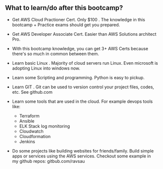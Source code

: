 ## What to learn/do after this bootcamp? 

- Get AWS Cloud Practioner Cert. Only $100 . The knowledge in this bootcamp + Practice exams should get you prepared. 
- Get AWS Developer Associate Cert. Easier than AWS Solutions architect Pro. 
- With this bootcamp knowledge, you can get 3+ AWS Certs because there's so much in common between them.

- Learn basic Linux . Majority of cloud servers run Linux. Even microsoft is adopting Linux into windows now.
- Learn some Scripting and programming. Python is easy to pickup.
- Learn GIT . Git can be used to version control your project files, codes, etc. See github.com
- Learn some tools that are used in the cloud. For example devops tools like:
  - Terraform
  - Ansible
  - ELK Stack log monitoring 
  - Cloudwatch
  - Cloudformation
  - Jenkins


- Do some projects like building websites for friends/family. Build simple apps or services using the AWS services. Checkout some example in my github repos: gitbub.com/ravsau
